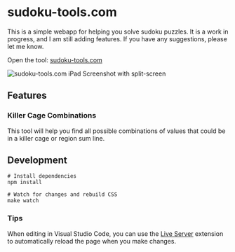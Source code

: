 # sudoku-tools.com

This is a simple webapp for helping you solve sudoku puzzles. It is a work in progress, and I am still adding features. If you have any suggestions, please let me know.

Open the tool: [sudoku-tools.com](https://sudoku-tools.com/)

![sudoku-tools.com iPad Screenshot with split-screen](https://static.marcusjaschen.de/dump/images/sudoku-tools-ipad_20230730_164802.jpg)

## Features

### Killer Cage Combinations

This tool will help you find all possible combinations of values that could be in a killer cage or region sum line.

## Development

```shell
# Install dependencies
npm install

# Watch for changes and rebuild CSS
make watch
```

### Tips

When editing in Visual Studio Code, you can use the [Live Server](https://marketplace.visualstudio.com/items?itemName=ritwickdey.LiveServer) extension to automatically reload the page when you make changes.
